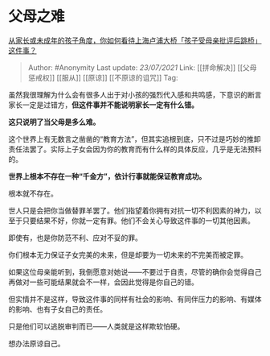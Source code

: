 # 父母之难
[从家长或未成年的孩子角度，你如何看待上海卢浦大桥「孩子受母亲批评后跳桥」这件事？](https://www.zhihu.com/question/320650054/answer/655971627)

> Author: #Anonymity
> Last update: *23/07/2021*
> Link: [[拼命解决]] [[父母惩戒权]] [[服从]] [[原谅]] [[不原谅的诅咒]]
> Tag:

虽然我很理解为什么会有很多人出于对小孩的强烈代入感和共鸣感，下意识的断言家长一定是过错方，**但这件事并不能说明家长一定有什么错。**

**这只说明了当父母是多么难。**

这个世界上有无数言之凿凿的“教育方法”，但其实追根到底，只不过是巧妙的推卸责任法罢了。实际上子女会因为你的教育而有什么样的具体反应，几乎是无法预料的。

**世界上根本不存在一种“千金方”，依计行事就能保证教育成功。**

根本就不存在。

世人只是会把你当做替罪羊罢了。他们指望着你拥有对抗一切不利因素的神力，以至于只要结果不好，你就一定有罪。他们不会关心导致这件事的一切其他因素。

即使有，也是你防范不利、应对不妥的罪。

你们根本无力保证子女完美的未来，但是却要为一切未来的不完美而被定罪。

如果这位母亲能听到，我倒愿意对她说——不要过于自责，尽管的确你会觉得自己再做对一些可能结果就会不一样，会因此觉得是你自己的错。

但实情并不是这样，导致这件事的同样有社会的影响、有同伴压力的影响、有媒体的影响、也有子女自己的责任。

只是他们可以逃脱审判而已——人类就是这样欺软怕硬。

想办法原谅自己。
